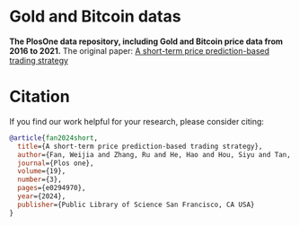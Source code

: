 
# Gold and Bitcoin datas
**The PlosOne data repository, including Gold and Bitcoin price data from 2016 to 2021.** 
The original paper: [A short-term price prediction-based trading strategy](https://journals.plos.org/plosone/article?id=10.1371/journal.pone.0294970)

# Citation
If you find our work helpful for your research, please consider citing:
```bibtex
@article{fan2024short,
  title={A short-term price prediction-based trading strategy},
  author={Fan, Weijia and Zhang, Ru and He, Hao and Hou, Siyu and Tan, Yongbo},
  journal={Plos one},
  volume={19},
  number={3},
  pages={e0294970},
  year={2024},
  publisher={Public Library of Science San Francisco, CA USA}
}
```
